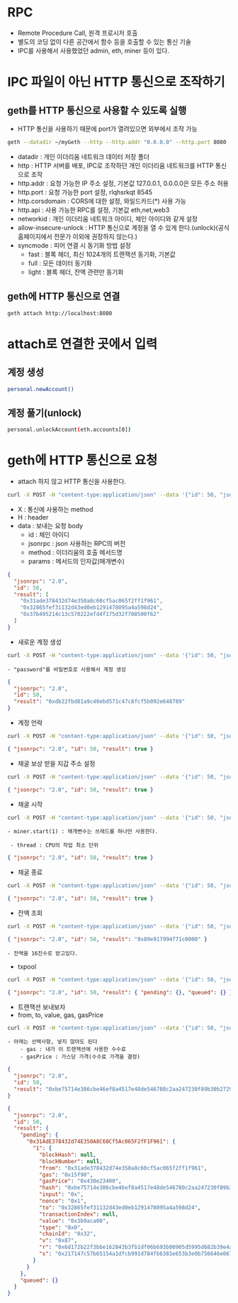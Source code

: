 # RPC

- Remote Procedure Call, 원격 프로시저 호출
- 별도의 코딩 없이 다른 공간에서 함수 등을 호출할 수 있는 통신 기술
- IPC를 사용해서 사용했었던 admin, eth, miner 등이 있다.

# IPC 파일이 아닌 HTTP 통신으로 조작하기

## geth를 HTTP 통신으로 사용할 수 있도록 실행

- HTTP 통신을 사용하기 때문에 port가 열려있으면 외부에서 조작 가능

```sh
geth --datadir ~/myGeth --http --http.addr "0.0.0.0" --http.port 8080 --http.corsdomain "*" --http.api "admin,miner,txpool,web3,personal,eth,net" --allow-insecure-unlock --syncmode full --networkid 50
```

- datadir : 개인 이더리움 네트워크 데이터 저장 폴더
- http : HTTP 서버를 배포, IPC로 조작하던 개인 이더리움 네트워크를 HTTP 통신으로 조작
- http.addr : 요청 가능한 IP 주소 설정, 기본값 127.0.0.1, 0.0.0.0은 모든 주소 허용
- http.port : 요청 가능한 port 설정, rlqhsrkqt 8545
- http.corsdomain : CORS에 대한 설정, 와일드카드(\*) 사용 가능
- http.api : 사용 가능한 RPC를 설정, 기본값 eth,net,web3
- networkid : 개인 이더리움 네트워크 아이디, 체인 아이디와 같게 설정
- allow-insecure-unlock : HTTP 통신으로 계정을 열 수 있게 한다.(unlock)(공식 홈페이지에서 전문가 이외에 권장하지 않는다.)
- syncmode : 피어 연결 시 동기화 방법 설정
  - fast : 블록 헤더, 최신 1024개의 트랜잭션 동기화, 기본값
  - full : 모든 데이터 동기화
  - light : 블록 헤더, 잔액 관련만 동기화

## geth에 HTTP 통신으로 연결

```sh
geth attach http://localhost:8080
```

# attach로 연결한 곳에서 입력

## 계정 생성

```sh
personal.newAccount()
```

## 계정 풀기(unlock)

```sh
personal.unlockAccount(eth.accounts[0])
```

# geth에 HTTP 통신으로 요청

- attach 하지 않고 HTTP 통신을 사용한다.

```sh
curl -X POST -H "content-type:application/json" --data '{"id": 50, "jsonrpc": "2.0", "method": "eth_accounts", "params": []}' http://localhost:8080
```

- X : 통신에 사용하는 method
- H : header
- data : 보내는 요청 body
  - id : 체인 아이디
  - jsonrpc : json 사용하는 RPC의 버전
  - method : 이더리움의 호출 메서드명
  - params : 메서드의 인자값(매개변수)

```json
{
  "jsonrpc": "2.0",
  "id": 50,
  "result": [
    "0x31ade378432d74e350a8c60cf5ac065f2ff1f961",
    "0x32865fef31132d43ed0eb1291478095a4a598d24",
    "0x37b495214c13c570222efd4f175d32f708500f62"
  ]
}
```

- 새로운 계정 생성

```sh
curl -X POST -H "content-type:application/json" --data '{"id": 50, "jsonrpc": "2.0", "method": "personal_newAccount", "params": ["password"]}' http://localhost:8080
```

    - "password"를 비밀번호로 사용해서 계정 생성

```json
{
  "jsonrpc": "2.0",
  "id": 50,
  "result": "0xdb22fbd81a9c40ebd571c47c8fcf5b092e648789"
}
```

- 계정 언락

```sh
curl -X POST -H "content-type:application/json" --data '{"id": 50, "jsonrpc": "2.0", "method": "personal_unlockAccount", "params": ["0x31ade378432d74e350a8c60cf5ac065f2ff1f961","123412341234"]}' http://localhost:8080
```

```json
{ "jsonrpc": "2.0", "id": 50, "result": true }
```

- 채굴 보상 받을 지갑 주소 설정

```sh
curl -X POST -H "content-type:application/json" --data '{"id": 50, "jsonrpc": "2.0", "method": "miner_setEtherbase", "params": ["0x31ade378432d74e350a8c60cf5ac065f2ff1f961"]}' http://localhost:8080
```

```json
{ "jsonrpc": "2.0", "id": 50, "result": true }
```

- 채굴 시작

```sh
curl -X POST -H "content-type:application/json" --data '{"id": 50, "jsonrpc": "2.0", "method": "miner_start", "params":[1]}' http://127.0.0.1:8080
```

    - miner.start(1) : 매개변수는 쓰레드를 하나만 사용한다.

     - thread : CPU의 작업 최소 단위

```json
{ "jsonrpc": "2.0", "id": 50, "result": true }
```

- 채굴 종료

```sh
curl -X POST -H "content-type:application/json" --data '{"id": 50, "jsonrpc": "2.0", "method": "miner_stop", "params":[]}' http://127.0.0.1:8080
```

```json
{ "jsonrpc": "2.0", "id": 50, "result": true }
```

- 잔액 조회

```sh
curl -X POST -H "content-type:application/json" --data '{"id": 50, "jsonrpc": "2.0", "method": "eth_getBalance", "params":["0x31ade378432d74e350a8c60cf5ac065f2ff1f961","latest"]}' http://127.0.0.1:8080
```

```json
{ "jsonrpc": "2.0", "id": 50, "result": "0x89e917994f71c0000" }
```

    - 잔액을 16진수로 받고있다.

- txpool

```sh
curl -X POST -H "content-type:application/json" --data '{"id": 50, "jsonrpc": "2.0", "method": "txpool_content"}' http://127.0.0.1:8080
```

```json
{ "jsonrpc": "2.0", "id": 50, "result": { "pending": {}, "queued": {} } }
```

- 트랜잭션 보내보자
- from, to, value, gas, gasPrice

```sh
curl -X POST -H "content-type:application/json" --data '{"id": 50, "jsonrpc": "2.0", "method": "eth_sendTransaction","params":[{"from":"0x31ade378432d74e350a8c60cf5ac065f2ff1f961", "to":"0x32865fef31132d43ed0eb1291478095a4a598d24","value":"0x3B9ACA00","gas":"0x15f90", "gasPrice":"0x430e23400"}]}' http://127.0.0.1:8080
```

    - 아래는 선택사항, 넣지 않아도 된다
        - gas : 내가 이 트랜잭션에 사용한 수수료
        - gasPrice : 가스당 가격(수수료 가격을 결정)

```json
{
  "jsonrpc": "2.0",
  "id": 50,
  "result": "0xbe75714e386cbe46ef8a4517e48de546780c2aa247230f89b30b2729c1579d97"
}
```

```json
{
  "jsonrpc": "2.0",
  "id": 50,
  "result": {
    "pending": {
      "0x31AdE378432d74E350A8C60Cf5Ac065F2fF1F961": {
        "1": {
          "blockHash": null,
          "blockNumber": null,
          "from": "0x31ade378432d74e350a8c60cf5ac065f2ff1f961",
          "gas": "0x15f90",
          "gasPrice": "0x430e23400",
          "hash": "0xbe75714e386cbe46ef8a4517e48de546780c2aa247230f89b30b2729c1579d97",
          "input": "0x",
          "nonce": "0x1",
          "to": "0x32865fef31132d43ed0eb1291478095a4a598d24",
          "transactionIndex": null,
          "value": "0x3b9aca00",
          "type": "0x0",
          "chainId": "0x32",
          "v": "0x87",
          "r": "0x6d172b22f3bbe162043b3fb1df06b693b00905d5995d682b39e4a5a4cbac87ee",
          "s": "0x217147c57b65154a1dfcb991d784fb6381e653b3e0b756646e067be078c56e38"
        }
      }
    },
    "queued": {}
  }
}
```
